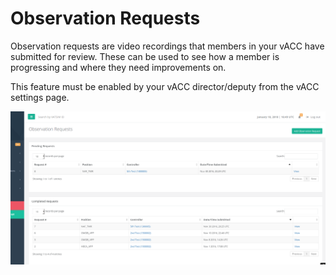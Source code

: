 # Observation Requests

Observation requests are video recordings that members in your vACC have submitted for review. These can be used to see how a member is progressing and where they need improvements on.

This feature must be enabled by your vACC director/deputy from the vACC settings page.

![](../../.gitbook/assets/obsreqlist.PNG)

